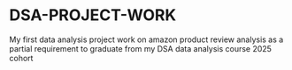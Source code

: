 # DSA-PROJECT-WORK
My first data analysis project work on amazon product review analysis as a partial requirement to graduate from my DSA data analysis course 2025 cohort
